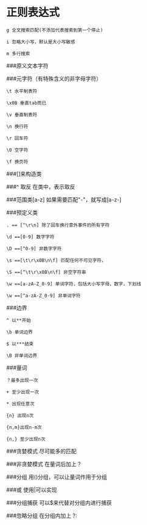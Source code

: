# 正则表达式

```
g 全文搜索匹配(不添加代表搜索到第一个停止)

i 忽略大小写，默认是大小写敏感

m 多行搜索
```


###原义文本字符

###元字符（有特殊含义的非字母字符）
```
\t 水平制表符

\x0B 垂直tab而已

\v 垂直制表符

\n 换行符

\r 回车符

\0 空字符

\f 换页符
```

###[]来构造类

###^ 取反 
在类中，表示取反

###范围类[a-z]
如果需要匹配"-"，就写成[a-z-]

###预定义类
```
. == [^\r\n] 除了回车换行意外事件的所有字符

\d ==[0-9] 数字字符

\D ==[^0-9] 非数字字符

\s ==[\t\r\x0B\n\f] 匹配任何不可见字符，

\S ==[^\t\r\x0B\n\f] 非空字符串

\w ==[a-zA-Z_0-9] 单词字符，包括大小写字母，数字，下划线

\w ==[^a-zA-Z_0-9] 非单词字符
```


###边界

```
^ 以**开始

\b 单词边界

$ 以***结束

\B 非单词边界
```


###量词

```
？最多出现一次

+ 至少出现一次

* 出现任意次 

{n} 出现n次

{n,m}出现n-m次

{n,} 至少出现n次
```

###贪婪模式 
尽可能多的匹配

###非贪婪模式 
在量词后加上？

###分组
用()分组，可以让量词作用于分组

###或
使用|可以实现

###分组捕获
可以$来代替对分组内进行捕获

###忽略分组
在分组内加上 ?: